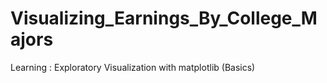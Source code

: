 # Visualizing_Earnings_By_College_Majors
Learning : Exploratory Visualization with matplotlib (Basics)

